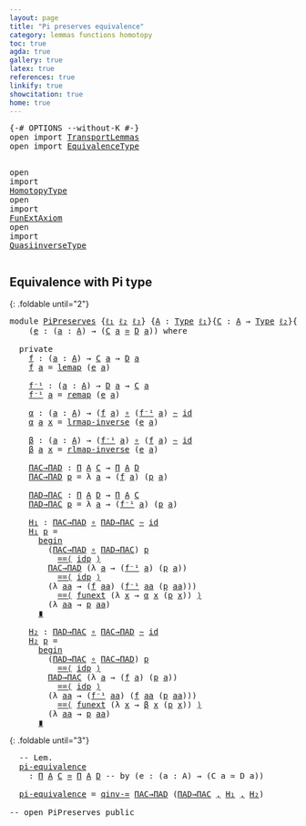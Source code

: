 ```yaml
---
layout: page
title: "Pi preserves equivalence"
category: lemmas functions homotopy
toc: true
agda: true
gallery: true
latex: true
references: true
linkify: true
showcitation: true
home: true
---
```


<div class="hide" >
<pre class="Agda">
<a id="234" class="Symbol">{-#</a> <a id="238" class="Keyword">OPTIONS</a> <a id="246" class="Pragma">--without-K</a> <a id="258" class="Symbol">#-}</a>
<a id="262" class="Keyword">open</a> <a id="267" class="Keyword">import</a> <a id="274" href="TransportLemmas.html" class="Module">TransportLemmas</a>
<a id="290" class="Keyword">open</a> <a id="295" class="Keyword">import</a> <a id="302" href="EquivalenceType.html" class="Module">EquivalenceType</a>

<a id="319" class="Keyword">open</a> <a id="324" class="Keyword">import</a> <a id="331" href="HomotopyType.html" class="Module">HomotopyType</a>
<a id="344" class="Keyword">open</a> <a id="349" class="Keyword">import</a> <a id="356" href="FunExtAxiom.html" class="Module">FunExtAxiom</a>
<a id="368" class="Keyword">open</a> <a id="373" class="Keyword">import</a> <a id="380" href="QuasiinverseType.html" class="Module">QuasiinverseType</a>
</pre>
</div>


## Equivalence with Pi type

{: .foldable until="2"}
<pre class="Agda">
<a id="483" class="Keyword">module</a> <a id="490" href="PiPreserves.html" class="Module">PiPreserves</a> <a id="502" class="Symbol">{</a><a id="503" href="PiPreserves.html#503" class="Bound">ℓ₁</a> <a id="506" href="PiPreserves.html#506" class="Bound">ℓ₂</a> <a id="509" href="PiPreserves.html#509" class="Bound">ℓ₃</a><a id="511" class="Symbol">}</a> <a id="513" class="Symbol">{</a><a id="514" href="PiPreserves.html#514" class="Bound">A</a> <a id="516" class="Symbol">:</a> <a id="518" href="Intro.html#1593" class="Function">Type</a> <a id="523" href="PiPreserves.html#503" class="Bound">ℓ₁</a><a id="525" class="Symbol">}{</a><a id="527" href="PiPreserves.html#527" class="Bound">C</a> <a id="529" class="Symbol">:</a> <a id="531" href="PiPreserves.html#514" class="Bound">A</a> <a id="533" class="Symbol">→</a> <a id="535" href="Intro.html#1593" class="Function">Type</a> <a id="540" href="PiPreserves.html#506" class="Bound">ℓ₂</a><a id="542" class="Symbol">}{</a><a id="544" href="PiPreserves.html#544" class="Bound">D</a> <a id="546" class="Symbol">:</a> <a id="548" href="PiPreserves.html#514" class="Bound">A</a> <a id="550" class="Symbol">→</a> <a id="552" href="Intro.html#1593" class="Function">Type</a> <a id="557" href="PiPreserves.html#509" class="Bound">ℓ₃</a><a id="559" class="Symbol">}</a>
    <a id="565" class="Symbol">(</a><a id="566" href="PiPreserves.html#566" class="Bound">e</a> <a id="568" class="Symbol">:</a> <a id="570" class="Symbol">(</a><a id="571" href="PiPreserves.html#571" class="Bound">a</a> <a id="573" class="Symbol">:</a> <a id="575" href="PiPreserves.html#514" class="Bound">A</a><a id="576" class="Symbol">)</a> <a id="578" class="Symbol">→</a> <a id="580" class="Symbol">(</a><a id="581" href="PiPreserves.html#527" class="Bound">C</a> <a id="583" href="PiPreserves.html#571" class="Bound">a</a> <a id="585" href="EquivalenceType.html#764" class="Function Operator">≃</a> <a id="587" href="PiPreserves.html#544" class="Bound">D</a> <a id="589" href="PiPreserves.html#571" class="Bound">a</a><a id="590" class="Symbol">))</a> <a id="593" class="Keyword">where</a>

  <a id="602" class="Keyword">private</a>
    <a id="f"></a><a id="614" href="PiPreserves.html#614" class="Function">f</a> <a id="616" class="Symbol">:</a> <a id="618" class="Symbol">(</a><a id="619" href="PiPreserves.html#619" class="Bound">a</a> <a id="621" class="Symbol">:</a> <a id="623" href="PiPreserves.html#514" class="Bound">A</a><a id="624" class="Symbol">)</a> <a id="626" class="Symbol">→</a> <a id="628" href="PiPreserves.html#527" class="Bound">C</a> <a id="630" href="PiPreserves.html#619" class="Bound">a</a> <a id="632" class="Symbol">→</a> <a id="634" href="PiPreserves.html#544" class="Bound">D</a> <a id="636" href="PiPreserves.html#619" class="Bound">a</a>
    <a id="642" href="PiPreserves.html#614" class="Function">f</a> <a id="644" href="PiPreserves.html#644" class="Bound">a</a> <a id="646" class="Symbol">=</a> <a id="648" href="EquivalenceType.html#981" class="Function">lemap</a> <a id="654" class="Symbol">(</a><a id="655" href="PiPreserves.html#566" class="Bound">e</a> <a id="657" href="PiPreserves.html#644" class="Bound">a</a><a id="658" class="Symbol">)</a>

    <a id="f⁻¹"></a><a id="665" href="PiPreserves.html#665" class="Function">f⁻¹</a> <a id="669" class="Symbol">:</a> <a id="671" class="Symbol">(</a><a id="672" href="PiPreserves.html#672" class="Bound">a</a> <a id="674" class="Symbol">:</a> <a id="676" href="PiPreserves.html#514" class="Bound">A</a><a id="677" class="Symbol">)</a> <a id="679" class="Symbol">→</a> <a id="681" href="PiPreserves.html#544" class="Bound">D</a> <a id="683" href="PiPreserves.html#672" class="Bound">a</a> <a id="685" class="Symbol">→</a> <a id="687" href="PiPreserves.html#527" class="Bound">C</a> <a id="689" href="PiPreserves.html#672" class="Bound">a</a>
    <a id="695" href="PiPreserves.html#665" class="Function">f⁻¹</a> <a id="699" href="PiPreserves.html#699" class="Bound">a</a> <a id="701" class="Symbol">=</a> <a id="703" href="EquivalenceType.html#1133" class="Function">remap</a> <a id="709" class="Symbol">(</a><a id="710" href="PiPreserves.html#566" class="Bound">e</a> <a id="712" href="PiPreserves.html#699" class="Bound">a</a><a id="713" class="Symbol">)</a>

    <a id="α"></a><a id="720" href="PiPreserves.html#720" class="Function">α</a> <a id="722" class="Symbol">:</a> <a id="724" class="Symbol">(</a><a id="725" href="PiPreserves.html#725" class="Bound">a</a> <a id="727" class="Symbol">:</a> <a id="729" href="PiPreserves.html#514" class="Bound">A</a><a id="730" class="Symbol">)</a> <a id="732" class="Symbol">→</a> <a id="734" class="Symbol">(</a><a id="735" href="PiPreserves.html#614" class="Function">f</a> <a id="737" href="PiPreserves.html#725" class="Bound">a</a><a id="738" class="Symbol">)</a> <a id="740" href="BasicFunctions.html#887" class="Function Operator">∘</a> <a id="742" class="Symbol">(</a><a id="743" href="PiPreserves.html#665" class="Function">f⁻¹</a> <a id="747" href="PiPreserves.html#725" class="Bound">a</a><a id="748" class="Symbol">)</a> <a id="750" href="HomotopyType.html#987" class="Function Operator">∼</a> <a id="752" href="BasicFunctions.html#364" class="Function">id</a>
    <a id="759" href="PiPreserves.html#720" class="Function">α</a> <a id="761" href="PiPreserves.html#761" class="Bound">a</a> <a id="763" href="PiPreserves.html#763" class="Bound">x</a> <a id="765" class="Symbol">=</a> <a id="767" href="EquivalenceType.html#1368" class="Function">lrmap-inverse</a> <a id="781" class="Symbol">(</a><a id="782" href="PiPreserves.html#566" class="Bound">e</a> <a id="784" href="PiPreserves.html#761" class="Bound">a</a><a id="785" class="Symbol">)</a>

    <a id="β"></a><a id="792" href="PiPreserves.html#792" class="Function">β</a> <a id="794" class="Symbol">:</a> <a id="796" class="Symbol">(</a><a id="797" href="PiPreserves.html#797" class="Bound">a</a> <a id="799" class="Symbol">:</a> <a id="801" href="PiPreserves.html#514" class="Bound">A</a><a id="802" class="Symbol">)</a> <a id="804" class="Symbol">→</a> <a id="806" class="Symbol">(</a><a id="807" href="PiPreserves.html#665" class="Function">f⁻¹</a> <a id="811" href="PiPreserves.html#797" class="Bound">a</a><a id="812" class="Symbol">)</a> <a id="814" href="BasicFunctions.html#887" class="Function Operator">∘</a> <a id="816" class="Symbol">(</a><a id="817" href="PiPreserves.html#614" class="Function">f</a> <a id="819" href="PiPreserves.html#797" class="Bound">a</a><a id="820" class="Symbol">)</a> <a id="822" href="HomotopyType.html#987" class="Function Operator">∼</a> <a id="824" href="BasicFunctions.html#364" class="Function">id</a>
    <a id="831" href="PiPreserves.html#792" class="Function">β</a> <a id="833" href="PiPreserves.html#833" class="Bound">a</a> <a id="835" href="PiPreserves.html#835" class="Bound">x</a> <a id="837" class="Symbol">=</a> <a id="839" href="EquivalenceType.html#1595" class="Function">rlmap-inverse</a> <a id="853" class="Symbol">(</a><a id="854" href="PiPreserves.html#566" class="Bound">e</a> <a id="856" href="PiPreserves.html#833" class="Bound">a</a><a id="857" class="Symbol">)</a>

    <a id="ΠAC→ΠAD"></a><a id="864" href="PiPreserves.html#864" class="Function">ΠAC→ΠAD</a> <a id="872" class="Symbol">:</a> <a id="874" href="BasicTypes.html#1655" class="Function">Π</a> <a id="876" href="PiPreserves.html#514" class="Bound">A</a> <a id="878" href="PiPreserves.html#527" class="Bound">C</a> <a id="880" class="Symbol">→</a> <a id="882" href="BasicTypes.html#1655" class="Function">Π</a> <a id="884" href="PiPreserves.html#514" class="Bound">A</a> <a id="886" href="PiPreserves.html#544" class="Bound">D</a>
    <a id="892" href="PiPreserves.html#864" class="Function">ΠAC→ΠAD</a> <a id="900" href="PiPreserves.html#900" class="Bound">p</a> <a id="902" class="Symbol">=</a> <a id="904" class="Symbol">λ</a> <a id="906" href="PiPreserves.html#906" class="Bound">a</a> <a id="908" class="Symbol">→</a> <a id="910" class="Symbol">(</a><a id="911" href="PiPreserves.html#614" class="Function">f</a> <a id="913" href="PiPreserves.html#906" class="Bound">a</a><a id="914" class="Symbol">)</a> <a id="916" class="Symbol">(</a><a id="917" href="PiPreserves.html#900" class="Bound">p</a> <a id="919" href="PiPreserves.html#906" class="Bound">a</a><a id="920" class="Symbol">)</a>

    <a id="ΠAD→ΠAC"></a><a id="927" href="PiPreserves.html#927" class="Function">ΠAD→ΠAC</a> <a id="935" class="Symbol">:</a> <a id="937" href="BasicTypes.html#1655" class="Function">Π</a> <a id="939" href="PiPreserves.html#514" class="Bound">A</a> <a id="941" href="PiPreserves.html#544" class="Bound">D</a> <a id="943" class="Symbol">→</a> <a id="945" href="BasicTypes.html#1655" class="Function">Π</a> <a id="947" href="PiPreserves.html#514" class="Bound">A</a> <a id="949" href="PiPreserves.html#527" class="Bound">C</a>
    <a id="955" href="PiPreserves.html#927" class="Function">ΠAD→ΠAC</a> <a id="963" href="PiPreserves.html#963" class="Bound">p</a> <a id="965" class="Symbol">=</a> <a id="967" class="Symbol">λ</a> <a id="969" href="PiPreserves.html#969" class="Bound">a</a> <a id="971" class="Symbol">→</a> <a id="973" class="Symbol">(</a><a id="974" href="PiPreserves.html#665" class="Function">f⁻¹</a> <a id="978" href="PiPreserves.html#969" class="Bound">a</a><a id="979" class="Symbol">)</a> <a id="981" class="Symbol">(</a><a id="982" href="PiPreserves.html#963" class="Bound">p</a> <a id="984" href="PiPreserves.html#969" class="Bound">a</a><a id="985" class="Symbol">)</a>

    <a id="H₁"></a><a id="992" href="PiPreserves.html#992" class="Function">H₁</a> <a id="995" class="Symbol">:</a> <a id="997" href="PiPreserves.html#864" class="Function">ΠAC→ΠAD</a> <a id="1005" href="BasicFunctions.html#887" class="Function Operator">∘</a> <a id="1007" href="PiPreserves.html#927" class="Function">ΠAD→ΠAC</a> <a id="1015" href="HomotopyType.html#987" class="Function Operator">∼</a> <a id="1017" href="BasicFunctions.html#364" class="Function">id</a>
    <a id="1024" href="PiPreserves.html#992" class="Function">H₁</a> <a id="1027" href="PiPreserves.html#1027" class="Bound">p</a> <a id="1029" class="Symbol">=</a>
      <a id="1037" href="EqualityType.html#4493" class="Function Operator">begin</a>
        <a id="1051" class="Symbol">(</a><a id="1052" href="PiPreserves.html#864" class="Function">ΠAC→ΠAD</a> <a id="1060" href="BasicFunctions.html#887" class="Function Operator">∘</a> <a id="1062" href="PiPreserves.html#927" class="Function">ΠAD→ΠAC</a><a id="1069" class="Symbol">)</a> <a id="1071" href="PiPreserves.html#1027" class="Bound">p</a>
          <a id="1083" href="EqualityType.html#4195" class="Function Operator">==⟨</a> <a id="1087" href="EqualityType.html#1093" class="InductiveConstructor">idp</a> <a id="1091" href="EqualityType.html#4195" class="Function Operator">⟩</a>
        <a id="1101" href="PiPreserves.html#864" class="Function">ΠAC→ΠAD</a> <a id="1109" class="Symbol">(λ</a> <a id="1112" href="PiPreserves.html#1112" class="Bound">a</a> <a id="1114" class="Symbol">→</a> <a id="1116" class="Symbol">(</a><a id="1117" href="PiPreserves.html#665" class="Function">f⁻¹</a> <a id="1121" href="PiPreserves.html#1112" class="Bound">a</a><a id="1122" class="Symbol">)</a> <a id="1124" class="Symbol">(</a><a id="1125" href="PiPreserves.html#1027" class="Bound">p</a> <a id="1127" href="PiPreserves.html#1112" class="Bound">a</a><a id="1128" class="Symbol">))</a>
          <a id="1141" href="EqualityType.html#4195" class="Function Operator">==⟨</a> <a id="1145" href="EqualityType.html#1093" class="InductiveConstructor">idp</a> <a id="1149" href="EqualityType.html#4195" class="Function Operator">⟩</a>
        <a id="1159" class="Symbol">(λ</a> <a id="1162" href="PiPreserves.html#1162" class="Bound">aa</a> <a id="1165" class="Symbol">→</a> <a id="1167" class="Symbol">(</a><a id="1168" href="PiPreserves.html#614" class="Function">f</a> <a id="1170" href="PiPreserves.html#1162" class="Bound">aa</a><a id="1172" class="Symbol">)</a> <a id="1174" class="Symbol">(</a><a id="1175" href="PiPreserves.html#665" class="Function">f⁻¹</a> <a id="1179" href="PiPreserves.html#1162" class="Bound">aa</a> <a id="1182" class="Symbol">(</a><a id="1183" href="PiPreserves.html#1027" class="Bound">p</a> <a id="1185" href="PiPreserves.html#1162" class="Bound">aa</a><a id="1187" class="Symbol">)))</a>
          <a id="1201" href="EqualityType.html#4195" class="Function Operator">==⟨</a> <a id="1205" href="FunExtAxiom.html#962" class="Function">funext</a> <a id="1212" class="Symbol">(λ</a> <a id="1215" href="PiPreserves.html#1215" class="Bound">x</a> <a id="1217" class="Symbol">→</a> <a id="1219" href="PiPreserves.html#720" class="Function">α</a> <a id="1221" href="PiPreserves.html#1215" class="Bound">x</a> <a id="1223" class="Symbol">(</a><a id="1224" href="PiPreserves.html#1027" class="Bound">p</a> <a id="1226" href="PiPreserves.html#1215" class="Bound">x</a><a id="1227" class="Symbol">))</a> <a id="1230" href="EqualityType.html#4195" class="Function Operator">⟩</a>
        <a id="1240" class="Symbol">(λ</a> <a id="1243" href="PiPreserves.html#1243" class="Bound">aa</a> <a id="1246" class="Symbol">→</a> <a id="1248" href="PiPreserves.html#1027" class="Bound">p</a> <a id="1250" href="PiPreserves.html#1243" class="Bound">aa</a><a id="1252" class="Symbol">)</a>
      <a id="1260" href="EqualityType.html#4390" class="Function Operator">∎</a>

    <a id="H₂"></a><a id="1267" href="PiPreserves.html#1267" class="Function">H₂</a> <a id="1270" class="Symbol">:</a> <a id="1272" href="PiPreserves.html#927" class="Function">ΠAD→ΠAC</a> <a id="1280" href="BasicFunctions.html#887" class="Function Operator">∘</a> <a id="1282" href="PiPreserves.html#864" class="Function">ΠAC→ΠAD</a> <a id="1290" href="HomotopyType.html#987" class="Function Operator">∼</a> <a id="1292" href="BasicFunctions.html#364" class="Function">id</a>
    <a id="1299" href="PiPreserves.html#1267" class="Function">H₂</a> <a id="1302" href="PiPreserves.html#1302" class="Bound">p</a> <a id="1304" class="Symbol">=</a>
      <a id="1312" href="EqualityType.html#4493" class="Function Operator">begin</a>
        <a id="1326" class="Symbol">(</a><a id="1327" href="PiPreserves.html#927" class="Function">ΠAD→ΠAC</a> <a id="1335" href="BasicFunctions.html#887" class="Function Operator">∘</a> <a id="1337" href="PiPreserves.html#864" class="Function">ΠAC→ΠAD</a><a id="1344" class="Symbol">)</a> <a id="1346" href="PiPreserves.html#1302" class="Bound">p</a>
          <a id="1358" href="EqualityType.html#4195" class="Function Operator">==⟨</a> <a id="1362" href="EqualityType.html#1093" class="InductiveConstructor">idp</a> <a id="1366" href="EqualityType.html#4195" class="Function Operator">⟩</a>
        <a id="1376" href="PiPreserves.html#927" class="Function">ΠAD→ΠAC</a> <a id="1384" class="Symbol">(λ</a> <a id="1387" href="PiPreserves.html#1387" class="Bound">a</a> <a id="1389" class="Symbol">→</a> <a id="1391" class="Symbol">(</a><a id="1392" href="PiPreserves.html#614" class="Function">f</a> <a id="1394" href="PiPreserves.html#1387" class="Bound">a</a><a id="1395" class="Symbol">)</a> <a id="1397" class="Symbol">(</a><a id="1398" href="PiPreserves.html#1302" class="Bound">p</a> <a id="1400" href="PiPreserves.html#1387" class="Bound">a</a><a id="1401" class="Symbol">))</a>
          <a id="1414" href="EqualityType.html#4195" class="Function Operator">==⟨</a> <a id="1418" href="EqualityType.html#1093" class="InductiveConstructor">idp</a> <a id="1422" href="EqualityType.html#4195" class="Function Operator">⟩</a>
        <a id="1432" class="Symbol">(λ</a> <a id="1435" href="PiPreserves.html#1435" class="Bound">aa</a> <a id="1438" class="Symbol">→</a> <a id="1440" class="Symbol">(</a><a id="1441" href="PiPreserves.html#665" class="Function">f⁻¹</a> <a id="1445" href="PiPreserves.html#1435" class="Bound">aa</a><a id="1447" class="Symbol">)</a> <a id="1449" class="Symbol">(</a><a id="1450" href="PiPreserves.html#614" class="Function">f</a> <a id="1452" href="PiPreserves.html#1435" class="Bound">aa</a> <a id="1455" class="Symbol">(</a><a id="1456" href="PiPreserves.html#1302" class="Bound">p</a> <a id="1458" href="PiPreserves.html#1435" class="Bound">aa</a><a id="1460" class="Symbol">)))</a>
          <a id="1474" href="EqualityType.html#4195" class="Function Operator">==⟨</a> <a id="1478" href="FunExtAxiom.html#962" class="Function">funext</a> <a id="1485" class="Symbol">(λ</a> <a id="1488" href="PiPreserves.html#1488" class="Bound">x</a> <a id="1490" class="Symbol">→</a> <a id="1492" href="PiPreserves.html#792" class="Function">β</a> <a id="1494" href="PiPreserves.html#1488" class="Bound">x</a> <a id="1496" class="Symbol">(</a><a id="1497" href="PiPreserves.html#1302" class="Bound">p</a> <a id="1499" href="PiPreserves.html#1488" class="Bound">x</a><a id="1500" class="Symbol">))</a> <a id="1503" href="EqualityType.html#4195" class="Function Operator">⟩</a>
        <a id="1513" class="Symbol">(λ</a> <a id="1516" href="PiPreserves.html#1516" class="Bound">aa</a> <a id="1519" class="Symbol">→</a> <a id="1521" href="PiPreserves.html#1302" class="Bound">p</a> <a id="1523" href="PiPreserves.html#1516" class="Bound">aa</a><a id="1525" class="Symbol">)</a>
      <a id="1533" href="EqualityType.html#4390" class="Function Operator">∎</a>
</pre>

{: .foldable until="3"}
<pre class="Agda">
  <a id="1586" class="Comment">-- Lem.</a>
  <a id="pi-equivalence"></a><a id="1596" href="PiPreserves.html#1596" class="Function">pi-equivalence</a>
    <a id="1615" class="Symbol">:</a> <a id="1617" href="BasicTypes.html#1655" class="Function">Π</a> <a id="1619" href="PiPreserves.html#514" class="Bound">A</a> <a id="1621" href="PiPreserves.html#527" class="Bound">C</a> <a id="1623" href="EquivalenceType.html#764" class="Function Operator">≃</a> <a id="1625" href="BasicTypes.html#1655" class="Function">Π</a> <a id="1627" href="PiPreserves.html#514" class="Bound">A</a> <a id="1629" href="PiPreserves.html#544" class="Bound">D</a> <a id="1631" class="Comment">-- by (e : (a : A) → (C a ≃ D a))</a>

  <a id="1668" href="PiPreserves.html#1596" class="Function">pi-equivalence</a> <a id="1683" class="Symbol">=</a> <a id="1685" href="QuasiinverseType.html#3135" class="Function">qinv-≃</a> <a id="1692" href="PiPreserves.html#864" class="Function">ΠAC→ΠAD</a> <a id="1700" class="Symbol">(</a><a id="1701" href="PiPreserves.html#927" class="Function">ΠAD→ΠAC</a> <a id="1709" href="BasicTypes.html#1381" class="InductiveConstructor Operator">,</a> <a id="1711" href="PiPreserves.html#992" class="Function">H₁</a> <a id="1714" href="BasicTypes.html#1381" class="InductiveConstructor Operator">,</a> <a id="1716" href="PiPreserves.html#1267" class="Function">H₂</a><a id="1718" class="Symbol">)</a>

<a id="1721" class="Comment">-- open PiPreserves public</a>
</pre>
